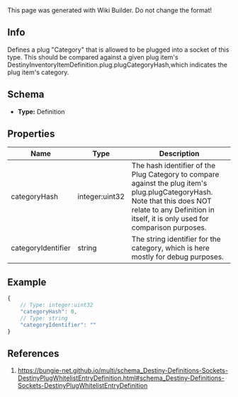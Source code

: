 <span class="wiki-builder">This page was generated with Wiki Builder. Do not change the format!</span>

## Info
Defines a plug &quot;Category&quot; that is allowed to be plugged into a socket of this type. This should be compared against a given plug item's DestinyInventoryItemDefinition.plug.plugCategoryHash,which indicates the plug item's category.

## Schema
* **Type:** Definition

## Properties
Name | Type | Description
---- | ---- | -----------
categoryHash | integer:uint32 | The hash identifier of the Plug Category to compare against the plug item's plug.plugCategoryHash. Note that this does NOT relate to any Definition in itself, it is only used for comparison purposes.
categoryIdentifier | string | The string identifier for the category, which is here mostly for debug purposes.

## Example
```javascript
{
    // Type: integer:uint32
    "categoryHash": 0,
    // Type: string
    "categoryIdentifier": ""
}

```

## References
1. https://bungie-net.github.io/multi/schema_Destiny-Definitions-Sockets-DestinyPlugWhitelistEntryDefinition.html#schema_Destiny-Definitions-Sockets-DestinyPlugWhitelistEntryDefinition
